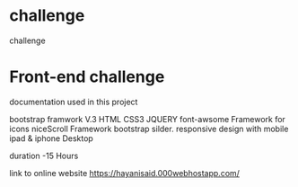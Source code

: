 # challenge
challenge  

# Front-end challenge

documentation used in this project

bootstrap framwork V.3
HTML
CSS3
JQUERY
font-awsome Framework for icons
niceScroll Framework
bootstrap silder.
responsive design with mobile ipad & iphone Desktop

duration
-15 Hours

link to online website  https://hayanisaid.000webhostapp.com/
